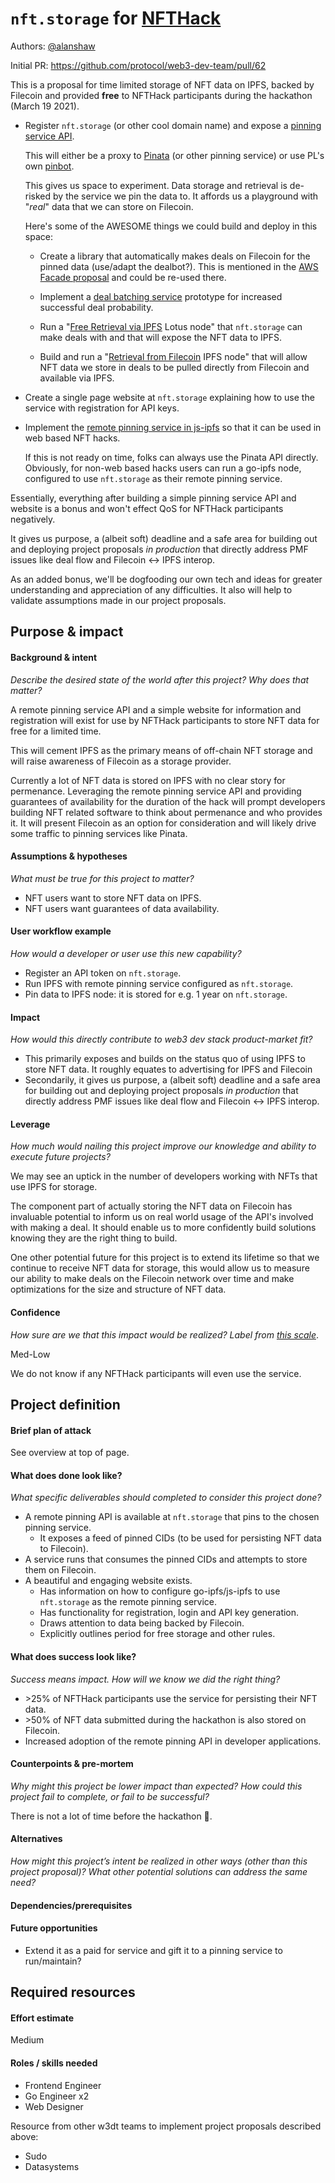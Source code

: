 # `nft.storage` for [NFTHack](https://nfthack.ethglobal.co/)

Authors: [@alanshaw](https://github.com/alanshaw)

Initial PR: https://github.com/protocol/web3-dev-team/pull/62

<!--
This template is for a proposal/brief/pitch for a significant project to be undertaken by a Web3 Dev project team.
The goal of project proposals is to help us decide which work to take on, which things are more valuable than other things.
-->
<!--
A proposal should contain enough detail for others to understand how this project contributes to our team’s mission of product-market fit
for our unified stack of protocols, what is included in scope of the project, where to get started if a project team were to take this on,
and any other information relevant for prioritizing this project against others.
It does not need to describe the work in much detail. Most technical design and planning would take place after a proposal is adopted.
Good project scope aims for ~3-5 engineers for 1-3 months (though feel free to suggest larger-scoped projects anyway). 
Projects do not include regular day-to-day maintenance and improvement work, e.g. on testing, tooling, validation, code clarity, refactors for future capability, etc.
-->
<!--
For ease of discussion in PRs, consider breaking lines after every sentence or long phrase.
-->

This is a proposal for time limited storage of NFT data on IPFS, backed by Filecoin and provided **free** to NFTHack participants during the hackathon (March 19 2021).

* Register `nft.storage` (or other cool domain name) and expose a [pinning service API](https://blog.ipfs.io/2021-02-19-go-ipfs-0-8-0/#remote-pinning-services).

    This will either be a proxy to [Pinata](https://pinata.cloud/) (or other pinning service) or use PL's own [pinbot](https://twitter.com/ipfspin).
    
    This gives us space to experiment. Data storage and retrieval is de-risked by the service we pin the data to. It affords us a playground with "_real_" data that we can store on Filecoin.

    Here's some of the AWESOME things we could build and deploy in this space:

    * Create a library that automatically makes deals on Filecoin for the pinned data (use/adapt the dealbot?). This is mentioned in the [AWS Facade proposal](https://github.com/protocol/web3-dev-team/pull/34) and could be re-used there.

    * Implement a [deal batching service](https://github.com/protocol/web3-dev-team/pull/60) prototype for increased successful deal probability.

    * Run a "[Free Retrieval via IPFS](https://github.com/protocol/web3-dev-team/pull/52) Lotus node" that `nft.storage` can make deals with and that will expose the NFT data to IPFS.

    * Build and run a "[Retrieval from Filecoin](https://github.com/protocol/web3-dev-team/pull/57) IPFS node" that will allow NFT data we store in deals to be pulled directly from Filecoin and available via IPFS.

* Create a single page website at `nft.storage` explaining how to use the service with registration for API keys.

* Implement the [remote pinning service in js-ipfs](https://github.com/protocol/web3-dev-team/pull/58) so that it can be used in web based NFT hacks.

    If this is not ready on time, folks can always use the Pinata API directly. Obviously, for non-web based hacks users can run a go-ipfs node, configured to use `nft.storage` as their remote pinning service.

Essentially, everything after building a simple pinning service API and website is a bonus and won't effect QoS for NFTHack participants negatively.

It gives us purpose, a (albeit soft) deadline and a safe area for building out and deploying project proposals _in production_ that directly address PMF issues like deal flow and Filecoin ↔️ IPFS interop.

As an added bonus, we'll be dogfooding our own tech and ideas for greater understanding and appreciation of any difficulties. It also will help to validate assumptions made in our project proposals.

## Purpose &amp; impact 
#### Background &amp; intent
_Describe the desired state of the world after this project? Why does that matter?_
<!--
Outline the status quo, including any relevant context on the problem you’re seeing that this project should solve. Wherever possible, include pains or problems that you’ve seen users experience to help motivate why solving this problem works towards top-line objectives. 
-->

A remote pinning service API and a simple website for information and registration will exist for use by NFTHack participants to store NFT data for free for a limited time.

This will cement IPFS as the primary means of off-chain NFT storage and will raise awareness of Filecoin as a storage provider.

Currently a lot of NFT data is stored on IPFS with no clear story for permenance. Leveraging the remote pinning service API and providing guarantees of availability for the duration of the hack will prompt developers building NFT related software to think about permenance and who provides it. It will present Filecoin as an option for consideration and will likely drive some traffic to pinning services like Pinata.

#### Assumptions &amp; hypotheses
_What must be true for this project to matter?_
<!--(bullet list)-->

* NFT users want to store NFT data on IPFS.
* NFT users want guarantees of data availability.

#### User workflow example
_How would a developer or user use this new capability?_
<!--(short paragraph)-->

* Register an API token on `nft.storage`.
* Run IPFS with remote pinning service configured as `nft.storage`.
* Pin data to IPFS node: it is stored for e.g. 1 year on `nft.storage`.

#### Impact
_How would this directly contribute to web3 dev stack product-market fit?_

<!--
Explain how this addresses known challenges or opportunities.
What awesome potential impact/outcomes/results will we see if we nail this project?
-->

* This primarily exposes and builds on the status quo of using IPFS to store NFT data. It roughly equates to advertising for IPFS and Filecoin
* Secondarily, it gives us purpose, a (albeit soft) deadline and a safe area for building out and deploying project proposals _in production_ that directly address PMF issues like deal flow and Filecoin ↔️ IPFS interop.

#### Leverage
_How much would nailing this project improve our knowledge and ability to execute future projects?_

<!--
Explain the opportunity or leverage point for our subsequent velocity/impact (e.g. by speeding up development, enabling more contributors, etc)
-->

We may see an uptick in the number of developers working with NFTs that use IPFS for storage.

The component part of actually storing the NFT data on Filecoin has invaluable potential to inform us on real world usage of the API's involved with making a deal. It should enable us to more confidently build solutions knowing they are the right thing to build.

One other potential future for this project is to extend its lifetime so that we continue to receive NFT data for storage, this would allow us to measure our ability to make deals on the Filecoin network over time and make optimizations for the size and structure of NFT data.

#### Confidence
_How sure are we that this impact would be realized? Label from [this scale](https://medium.com/@nimay/inside-product-introduction-to-feature-priority-using-ice-impact-confidence-ease-and-gist-5180434e5b15)_.

<!--Explain why this rating-->

Med-Low

We do not know if any NFTHack participants will even use the service.

## Project definition
#### Brief plan of attack

<!--Briefly describe the milestones/steps/work needed for this project-->

See overview at top of page.

#### What does done look like?
_What specific deliverables should completed to consider this project done?_

* A remote pinning API is available at `nft.storage` that pins to the chosen pinning service.
    * It exposes a feed of pinned CIDs (to be used for persisting NFT data to Filecoin).
* A service runs that consumes the pinned CIDs and attempts to store them on Filecoin.
* A beautiful and engaging website exists.
    * Has information on how to configure go-ipfs/js-ipfs to use `nft.storage` as the remote pinning service.
    * Has functionality for registration, login and API key generation.
    * Draws attention to data being backed by Filecoin.
    * Explicitly outlines period for free storage and other rules.

####  What does success look like?
_Success means impact. How will we know we did the right thing?_

<!--
Provide success criteria. These might include particular metrics, desired changes in the types of bug reports being filed, desired changes in qualitative user feedback (measured via surveys, etc), etc.
-->

* \>25% of NFTHack participants use the service for persisting their NFT data.
* \>50% of NFT data submitted during the hackathon is also stored on Filecoin.
* Increased adoption of the remote pinning API in developer applications.

#### Counterpoints &amp; pre-mortem
_Why might this project be lower impact than expected? How could this project fail to complete, or fail to be successful?_

There is not a lot of time before the hackathon 😬.

#### Alternatives
_How might this project’s intent be realized in other ways (other than this project proposal)? What other potential solutions can address the same need?_

#### Dependencies/prerequisites
<!--List any other projects that are dependencies/prerequisites for this project that is being pitched.-->

#### Future opportunities
<!--What future projects/opportunities could this project enable?-->

* Extend it as a paid for service and gift it to a pinning service to run/maintain?

## Required resources

#### Effort estimate
<!--T-shirt size rating of the size of the project. If the project might require external collaborators/teams, please note in the roles/skills section below). 
For a team of 3-5 people with the appropriate skills:
- Small, 1-2 weeks
- Medium, 3-5 weeks
- Large, 6-10 weeks
- XLarge, >10 weeks
Describe any choices and uncertainty in this scope estimate. (E.g. Uncertainty in the scope until design work is complete, low uncertainty in execution thereafter.)
-->

Medium

#### Roles / skills needed
<!--Describe the knowledge/skill-sets and team that are needed for this project (e.g. PM, docs, protocol or library expertise, design expertise, etc.). If this project could be externalized to the community or a team outside PL's direct employment, please note that here.-->

* Frontend Engineer
* Go Engineer x2
* Web Designer

Resource from other w3dt teams to implement project proposals described above:

* Sudo
* Datasystems
